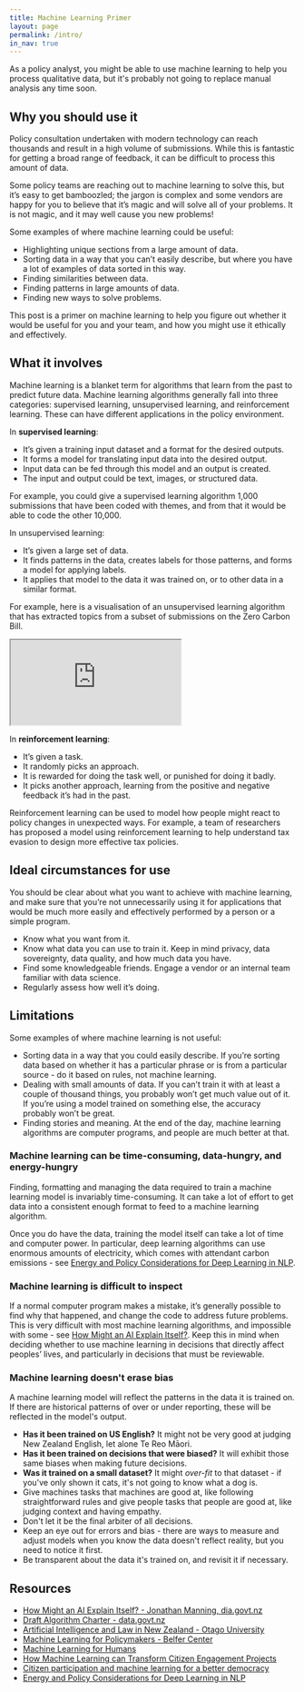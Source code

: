 ```yaml
---
title: Machine Learning Primer
layout: page
permalink: /intro/
in_nav: true
---
```


<p class="t-intro">
As a policy analyst, you might be able to use machine learning to help you
process qualitative data, but it's probably not going to replace manual
analysis any time soon.
</p>

## Why you should use it

Policy consultation undertaken with modern technology can reach thousands and result in a high volume of submissions. While this is fantastic for getting a broad range of feedback, it can be difficult to process this amount of data.

Some policy teams are reaching out to machine learning to solve this, but it’s easy to get bamboozled; the jargon is complex and some vendors are happy for you to believe that it’s magic and will solve all of your problems. It is not magic, and it may well cause you new problems!

Some examples of where machine learning could be useful:

- Highlighting unique sections from a large amount of data.
- Sorting data in a way that you can’t easily describe, but where you have a lot of examples of data sorted in this way.
- Finding similarities between data.
- Finding patterns in large amounts of data.
- Finding new ways to solve problems.

This post is a primer on machine learning to help you figure out whether it would
be useful for you and your team, and how you might use it ethically and effectively.

## What it involves

Machine learning is a blanket term for algorithms that learn from the
past to predict future data.
Machine learning algorithms generally fall into three categories:
supervised learning, unsupervised learning, and reinforcement learning.
These can have different applications in the policy environment.

In **supervised learning**:

- It’s given a training input dataset and a format for the desired outputs.
- It forms a model for translating input data into the desired output.
- Input data can be fed through this model and an output is created.
- The input and output could be text, images, or structured data.

For example, you could give a supervised learning algorithm 1,000
submissions that have been coded with themes, and from that it
would be able to code the other 10,000.

In unsupervised learning:

- It’s given a large set of data.
- It finds patterns in the data, creates labels for those patterns,
and forms a model for applying labels.
- It applies that model to the data it was trained on,
or to other data in a similar format.

For example, here is a visualisation of an unsupervised learning algorithm
that has extracted topics from a subset of submissions on the Zero Carbon Bill.

<div class="aside">
  <iframe class="lda"
      title="LDA visualisation"
      src="https://serviceinnovationlab.github.io/bagel-jam/lda">
  </iframe>
</div>

In **reinforcement learning**:

- It’s given a task.
- It randomly picks an approach.
- It is rewarded for doing the task well, or punished for doing it badly.
- It picks another approach, learning from the
positive and negative feedback it’s had in the past.

Reinforcement learning can be used to model how people might react to policy changes in unexpected ways. For example, a team of researchers has proposed a model using reinforcement learning to help understand tax evasion to design more effective tax policies.

## Ideal circumstances for use

You should be clear about what you want to achieve with machine learning, and
make sure that you’re not unnecessarily using it for applications that would
be much more easily and effectively performed by a person or a simple program.

- Know what you want from it.
- Know what data you can use to train it.
  Keep in mind privacy, data sovereignty, data quality,
  and how much data you have.
- Find some knowledgeable friends. Engage a vendor or an internal team
  familiar with data science.
- Regularly assess how well it’s doing.

## Limitations

Some examples of where machine learning is not useful:

- Sorting data in a way that you could easily describe. If you’re sorting data
  based on whether it has a particular phrase or is from a particular source -
  do it based on rules, not machine learning.
- Dealing with small amounts of data. If you can’t train it with at least a
  couple of thousand things, you probably won’t get much value out of it.
  If you’re using a model trained on something else, the accuracy probably won’t be great.
- Finding stories and meaning. At the end of the day, machine learning
  algorithms are computer programs, and people are much better at that.

### Machine learning can be time-consuming, data-hungry, and energy-hungry

Finding, formatting and managing the data required to train a machine learning
model is invariably time-consuming. It can take a lot of effort to get data
into a consistent enough format to feed to a machine learning algorithm.

Once you do have the data, training the model itself can take a lot of time and
computer power. In particular, deep learning algorithms can use enormous
amounts of electricity, which comes with attendant carbon emissions -
see [Energy and Policy Considerations for Deep Learning in NLP](https://arxiv.org/pdf/1906.02243.pdf).

### Machine learning is difficult to inspect


If a normal computer program makes a mistake, it’s generally possible to find
why that happened, and change the code to address future problems.
This is very difficult with most machine learning algorithms, and impossible
with some - see
[How Might an AI Explain Itself?](https://www.digital.govt.nz/blog/how-might-an-ai-explain-itself).
Keep this in mind when deciding whether to use machine learning in decisions
that directly affect peoples’ lives, and particularly in decisions that must
be reviewable.

### Machine learning doesn't erase bias

A machine learning model will reflect the patterns in the data it is trained on. If there are historical patterns of over or under reporting, these will be reflected in the model's output.

- **Has it been trained on US English?** It might not be very good at judging
  New Zealand English, let alone Te Reo Māori.
- **Has it been trained on decisions that were biased?** It will exhibit those
  same biases when making future decisions.
- **Was it trained on a small dataset?** It might *over-fit* to that dataset -
  if you've only shown it cats, it's not going to know what a dog is.
- Give machines tasks that machines are good at, like following
  straightforward rules
  and give people tasks that people are good at, like judging
  context and having empathy.
- Don't let it be the final arbiter of all decisions.
- Keep an eye out for errors and bias - there are ways to measure and adjust
  models when you know the data doesn't reflect reality, but you need to
  notice it first.
- Be transparent about the data it's trained on, and revisit it if necessary.

## Resources

- [How Might an AI Explain Itself? - Jonathan Manning, dia.govt.nz](https://www.digital.govt.nz/blog/how-might-an-ai-explain-itself)
- [Draft Algorithm Charter - data.govt.nz](https://data.govt.nz/use-data/analyse-data/government-algorithm-transparency-and-accountability/draft-algorithm-charter/)
- [Artificial Intelligence and Law in New Zealand - Otago University](https://www.cs.otago.ac.nz/research/ai/AI-Law/outputs.html)
- [Machine Learning for Policymakers - Belfer Center](https://www.belfercenter.org/sites/default/files/files/publication/MachineLearningforPolicymakers.pdf)
- [Machine Learning for Humans](https://medium.com/machine-learning-for-humans/why-machine-learning-matters-6164faf1df12)
- [How Machine Learning can Transform Citizen Engagement Projects](https://www.citizenlab.co/blog/product-update/natural-language-processing-at-citizenlab-how-machine-learning-can-transform-citizen-engagement-projects/)
- [Citizen participation and machine learning for a better democracy](https://www.turing.ac.uk/research/research-projects/citizen-participation-and-machine-learning-better-democracy)
- [Energy and Policy Considerations for Deep Learning in NLP](https://arxiv.org/pdf/1906.02243.pdf)

